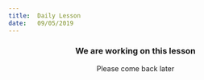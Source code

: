 ```yaml
---
title:  Daily Lesson
date:   09/05/2019
---
```


### <center>We are working on this lesson</center>
<center>Please come back later</center>
